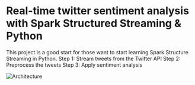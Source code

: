 <H1>Real-time twitter sentiment analysis with Spark Structured Streaming & Python </H1>

This project is a good start for those want to start learning Spark Structure Streaming in Python. 
Step 1: Stream tweets from the Twitter API 
Step 2: Preprocess the tweets
Step 3: Apply sentiment analysis 

![Architecture](https://github.com/stamatelou/twitter_sentiment_analysis/blob/master/architecture.png)

